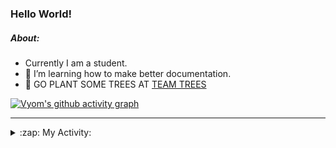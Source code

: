 ### Hello World!

##### About:
- Currently I am a student.
- 🌱 I’m learning how to make better documentation.
- 🌱 GO PLANT SOME TREES AT [TEAM TREES](https://teamtrees.org/)

[![Vyom's github activity graph](https://activity-graph.herokuapp.com/graph?username=Vyvy-vi)](https://github.com/ashutosh00710/github-readme-activity-graph)

---
<details>
  <summary>:zap: My Activity:</summary>
  
<!--START_SECTION:waka-->
![Code Time](http://img.shields.io/badge/Code%20Time-836%20hrs%207%20mins-blue)

**I'm a Night 🦉** 

```text
🌞 Morning    92 commits     ██░░░░░░░░░░░░░░░░░░░░░░░   9.25% 
🌆 Daytime    280 commits    ███████░░░░░░░░░░░░░░░░░░   28.14% 
🌃 Evening    317 commits    ████████░░░░░░░░░░░░░░░░░   31.86% 
🌙 Night      306 commits    ███████░░░░░░░░░░░░░░░░░░   30.75%

```
📅 **I'm Most Productive on Sunday** 

```text
Monday       134 commits    ███░░░░░░░░░░░░░░░░░░░░░░   13.47% 
Tuesday      133 commits    ███░░░░░░░░░░░░░░░░░░░░░░   13.37% 
Wednesday    159 commits    ████░░░░░░░░░░░░░░░░░░░░░   15.98% 
Thursday     129 commits    ███░░░░░░░░░░░░░░░░░░░░░░   12.96% 
Friday       124 commits    ███░░░░░░░░░░░░░░░░░░░░░░   12.46% 
Saturday     96 commits     ██░░░░░░░░░░░░░░░░░░░░░░░   9.65% 
Sunday       220 commits    █████░░░░░░░░░░░░░░░░░░░░   22.11%

```


📊 **This Week I Spent My Time On** 

```text
🔥 Editors: 
VS Code                  1 hr 39 mins        █████████████████████████   100.0%

🐱‍💻 Projects: 
praise                   52 mins             █████████████░░░░░░░░░░░░   52.83% 
palantir                 46 mins             ███████████░░░░░░░░░░░░░░   47.17%

```


 Last Updated on 26/07/2022 23:04:15 UTC
<!--END_SECTION:waka-->
</details>
